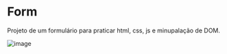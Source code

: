 # Form

Projeto de um formulário para praticar html, css, js e minupalação de DOM.


![image](https://user-images.githubusercontent.com/78447989/230640819-f38b28ea-9018-4056-9e21-c540d77a21cd.png)
